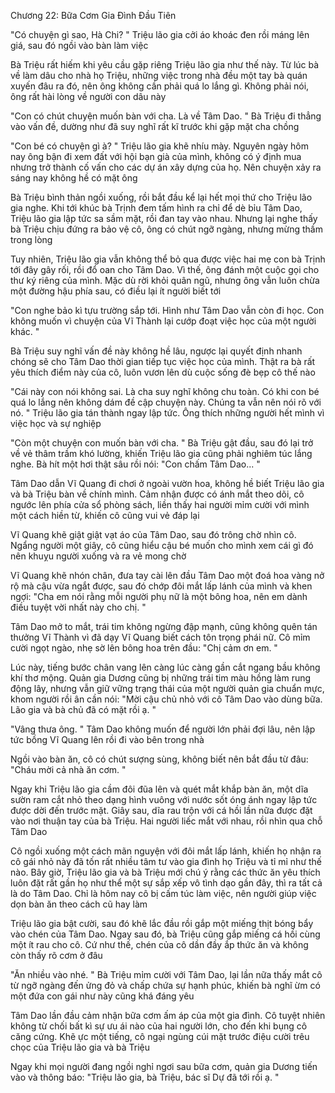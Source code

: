 




Chương 22: Bữa Cơm Gia Đình Đầu Tiên

"Có chuyện gì sao, Hà Chi? " Triệu lão gia cởi áo khoác đen rồi máng lên giá, sau đó ngồi vào bàn làm việc

Bà Triệu rất hiếm khi yêu cầu gặp riêng Triệu lão gia như thế này. Từ lúc bà về làm dâu cho nhà họ Triệu, những việc trong nhà đều một tay bà quán xuyến đâu ra đó, nên ông không cần phải quá lo lắng gì. Không phải nói, ông rất hài lòng về người con dâu này

"Con có chút chuyện muốn bàn với cha. Là về Tâm Dao. " Bà Triệu đi thẳng vào vấn đề, dường như đã suy nghĩ rất kĩ trước khi gặp mặt cha chồng

"Con bé có chuyện gì à? " Triệu lão gia khẽ nhíu mày. Nguyên ngày hôm nay ông bận đi xem đất với hội bạn già của mình, không có ý định mua nhưng trở thành cố vấn cho các dự án xây dựng của họ. Nên chuyện xảy ra sáng nay không hề có mặt ông

Bà Triệu bình thản ngồi xuống, rồi bắt đầu kể lại hết mọi thứ cho Triệu lão gia nghe. Khi tới khúc bà Trịnh đem tấm hình ra chỉ để dè bỉu Tâm Dao, Triệu lão gia lập tức sa sầm mặt, rồi đan tay vào nhau. Nhưng lại nghe thấy bà Triệu chịu đứng ra bảo vệ cô, ông có chút ngỡ ngàng, nhưng mừng thầm trong lòng

Tuy nhiên, Triệu lão gia vẫn không thể bỏ qua được việc hai mẹ con bà Trịnh tới đây gây rối, rồi đổ oan cho Tâm Dao. Vì thế, ông đánh một cuộc gọi cho thư ký riêng của mình. Mặc dù rời khỏi quân ngũ, nhưng ông vẫn luôn chừa một đường hậu phía sau, có điều lại ít người biết tới

"Con nghe bảo kì tựu trường sắp tới. Hình như Tâm Dao vẫn còn đi học. Con không muốn vì chuyện của Vĩ Thành lại cướp đoạt việc học của một người khác. "

Bà Triệu suy nghĩ vấn đề này không hề lâu, ngược lại quyết định nhanh chóng sẽ cho Tâm Dao thời gian tiếp tục việc học của mình. Thật ra bà rất yêu thích điểm này của cô, luôn vươn lên dù cuộc sống đè bẹp cô thế nào

"Cái này con nói không sai. Là cha suy nghĩ không chu toàn. Có khi con bé quá lo lắng nên không dám đề cập chuyện này. Chúng ta vẫn nên nói rõ với nó. " Triệu lão gia tán thành ngay lập tức. Ông thích những người hết mình vì việc học và sự nghiệp

"Còn một chuyện con muốn bàn với cha. " Bà Triệu gật đầu, sau đó lại trở về vẻ thâm trầm khó lường, khiến Triệu lão gia cũng phải nghiêm túc lắng nghe. Bà hít một hơi thật sâu rồi nói: "Con chấm Tâm Dao... "


Tâm Dao dẫn Vĩ Quang đi chơi ở ngoài vườn hoa, không hề biết Triệu lão gia và bà Triệu bàn về chính mình. Cảm nhận được có ánh mắt theo dõi, cô ngước lên phía cửa sổ phòng sách, liền thấy hai người mỉm cười với mình một cách hiền từ, khiến cô cũng vui vẻ đáp lại


Vĩ Quang khẽ giật giật vạt áo của Tâm Dao, sau đó trông chờ nhìn cô. Ngẩng người một giây, cô cũng hiểu cậu bé muốn cho mình xem cái gì đó nên khuỵu người xuống và ra vẻ mong chờ

Vĩ Quang khẽ nhón chân, đưa tay cài lên đầu Tâm Dao một đoá hoa vàng nở rộ mà cậu vừa ngắt được, sau đó chớp đôi mắt lấp lánh của mình và khen ngợi: "Cha em nói rằng mỗi người phụ nữ là một bông hoa, nên em dành điều tuyệt vời nhất này cho chị. "

Tâm Dao mở to mắt, trái tim không ngừng đập mạnh, cũng không quên tán thưởng Vĩ Thành vì đã dạy Vĩ Quang biết cách tôn trọng phái nữ. Cô mỉm cười ngọt ngào, nhẹ sờ lên bông hoa trên đầu: "Chị cảm ơn em. "

Lúc này, tiếng bước chân vang lên càng lúc càng gần cắt ngang bầu không khí thơ mộng. Quản gia Dương cũng bị những trái tim màu hồng làm rung động lây, nhưng vẫn giữ vững trạng thái của một người quản gia chuẩn mực, khom người rồi ân cần nói: "Mời cậu chủ nhỏ với cô Tâm Dao vào dùng bữa. Lão gia và bà chủ đã có mặt rồi ạ. "

"Vâng thưa ông. " Tâm Dao không muốn để người lớn phải đợi lâu, nên lập tức bồng Vĩ Quang lên rồi đi vào bên trong nhà

Ngồi vào bàn ăn, cô có chút sượng sùng, không biết nên bắt đầu từ đâu: "Cháu mời cả nhà ăn cơm. "

Ngay khi Triệu lão gia cầm đôi đũa lên và quét mắt khắp bàn ăn, một dĩa sườn ram cắt nhỏ theo dạng hình vuông với nước sốt óng ánh ngay lập tức được dời đến trước mặt. Giây sau, dĩa rau trộn với cá hồi lần nữa được đặt vào nơi thuận tay của bà Triệu. Hai người liếc mắt với nhau, rồi nhìn qua chỗ Tâm Dao

Cô ngồi xuống một cách mãn nguyện với đôi mắt lấp lánh, khiến họ nhận ra cô gái nhỏ này đã tốn rất nhiều tâm tư vào gia đình họ Triệu và tỉ mỉ như thế nào. Bây giờ, Triệu lão gia và bà Triệu mới chú ý rằng các thức ăn yêu thích luôn đặt rất gần họ như thể một sự sắp xếp vô tình dạo gần đây, thì ra tất cả là do Tâm Dao. Chỉ là hôm nay cô bị cấm túc làm việc, nên người giúp việc dọn bàn ăn theo cách cũ hay làm

Triệu lão gia bật cười, sau đó khẽ lắc đầu rồi gắp một miếng thịt bóng bẩy vào chén của Tâm Dao. Ngay sau đó, bà Triệu cũng gắp miếng cá hồi cùng một ít rau cho cô. Cứ như thế, chén của cô dần đầy ắp thức ăn và không còn thấy rõ cơm ở đâu

"Ăn nhiều vào nhé. " Bà Triệu mỉm cười với Tâm Dao, lại lần nữa thấy mắt cô từ ngỡ ngàng đến ửng đỏ và chấp chứa sự hạnh phúc, khiến bà nghĩ ừm có một đứa con gái như này cũng khá đáng yêu

Tâm Dao lần đầu cảm nhận bữa cơm ấm áp của một gia đình. Cô tuyệt nhiên không từ chối bất kì sự ưu ái nào của hai người lớn, cho đến khi bụng cô căng cứng. Khẽ ực một tiếng, cô ngại ngùng cúi mặt trước điệu cười trêu chọc của Triệu lão gia và bà Triệu

Ngay khi mọi người đang ngồi nghỉ ngơi sau bữa cơm, quản gia Dương tiến vào và thông báo: "Triệu lão gia, bà Triệu, bác sĩ Dự đã tới rồi ạ. "




